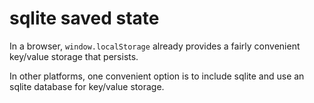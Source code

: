 # sqlite saved state

In a browser, `window.localStorage` already provides a fairly convenient key/value storage that persists.

In other platforms, one convenient option is to include sqlite and use an sqlite database for key/value storage.
